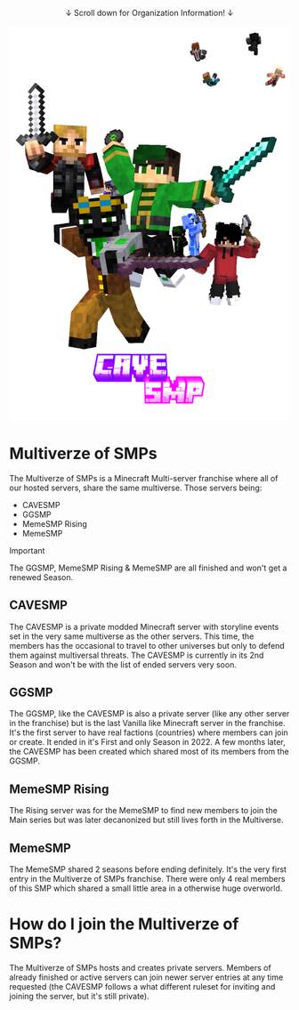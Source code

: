 <p align="center">
  &darr; Scroll down for Organization Information! &darr;
</p>

![Guardians of the Multiverze](https://github.com/CAVESMP/.github/blob/main/profile/guardians_of_the_multiverze_transparent.png)

# Multiverze of SMPs
The Multiverze of SMPs is a Minecraft Multi-server franchise where all of our hosted servers, share the same multiverse.
Those servers being:
- CAVESMP
- GGSMP
- MemeSMP Rising
- MemeSMP
> [!IMPORTANT]
> The GGSMP, MemeSMP Rising & MemeSMP are all finished and won't get a renewed Season.

## CAVESMP
The CAVESMP is a private modded Minecraft server with storyline events set in the very same multiverse as the other servers.
This time, the members has the occasional to travel to other universes but only to defend them against multiversal threats.
The CAVESMP is currently in its 2nd Season and won't be with the list of ended servers very soon.

## GGSMP
The GGSMP, like the CAVESMP is also a private server (like any other server in the franchise) but is the last Vanilla like Minecraft server in the franchise.
It's the first server to have real factions (countries) where members can join or create.
It ended in it's First and only Season in 2022. A few months later, the CAVESMP has been created which shared most of its members from the GGSMP.

## MemeSMP Rising
The Rising server was for the MemeSMP to find new members to join the Main series but was later decanonized but still lives forth in the Multiverse.

## MemeSMP
The MemeSMP shared 2 seasons before ending definitely. It's the very first entry in the Multiverze of SMPs franchise.
There were only 4 real members of this SMP which shared a small little area in a otherwise huge overworld.

# How do I join the Multiverze of SMPs?
The Multiverze of SMPs hosts and creates private servers. Members of already finished or active servers can join newer server entries at any time requested (the CAVESMP follows a what different ruleset for inviting and joining the server, but it's still private).
